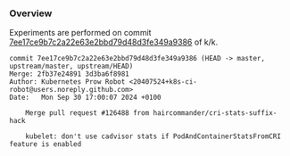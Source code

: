 ### Overview

Experiments are performed on commit [7ee17ce9b7c2a22e63e2bbd79d48d3fe349a9386](https://github.com/kubernetes/kubernetes/tree/7ee17ce9b7c2a22e63e2bbd79d48d3fe349a9386) of k/k.
```
commit 7ee17ce9b7c2a22e63e2bbd79d48d3fe349a9386 (HEAD -> master, upstream/master, upstream/HEAD)
Merge: 2fb37e24891 3d3ba6f8981
Author: Kubernetes Prow Robot <20407524+k8s-ci-robot@users.noreply.github.com>
Date:   Mon Sep 30 17:00:07 2024 +0100

    Merge pull request #126488 from haircommander/cri-stats-suffix-hack
    
    kubelet: don't use cadvisor stats if PodAndContainerStatsFromCRI feature is enabled
```

